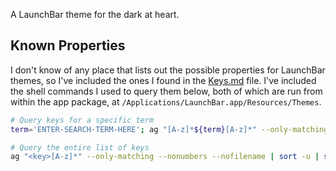 A LaunchBar theme for the dark at heart.

## Known Properties
I don't know of any place that lists out the possible properties for LaunchBar themes, so I've included the ones I found in the [Keys.md](Keys.md) file. I've included the shell commands I used to query them below, both of which are run from within the app package, at `/Applications/LaunchBar.app/Resources/Themes`.

```bash
# Query keys for a specific term 
term='ENTER-SEARCH-TERM-HERE'; ag "[A-z]*${term}[A-z]*" --only-matching --nonumbers --nofilename | sort -u
```

```bash
# Query the entire list of keys
ag "<key>[A-z]*" --only-matching --nonumbers --nofilename | sort -u | sed 's/<key>//g' | copy
```